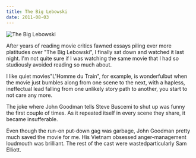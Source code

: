 ```yaml
---
title: The Big Lebowski
date: 2011-08-03
---
```


![The Big Lebowski](https://source.unsplash.com/cckf4TsHAuw/1600x900)

After years of reading movie critics fawned essays piling ever more platitudes over "The Big Lebowski", I finally sat down and watched it last night. I'm not quite sure if I was watching the same movie that I had so studiously avoided reading so much about.

I like quiet movies"L'Homme du Train", for example, is wonderfulbut when the movie just bumbles along from one scene to the next, with a hapless, ineffectual lead falling from one unlikely story path to another, you start to not care any more.

The joke where John Goodman tells Steve Buscemi to shut up was funny the first couple of times. As it repeated itself in every scene they share, it became insufferable.

Even though the run-on put-down gag was garbage, John Goodman pretty much saved the movie for me. His Vietnam obsessed anger-management loudmouth was brilliant. The rest of the cast were wastedparticularly Sam Elliott.